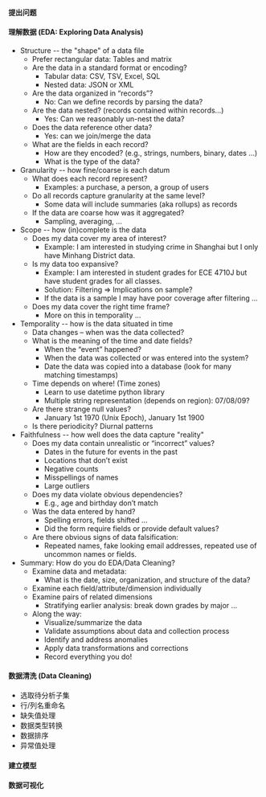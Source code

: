 #### 提出问题

#### 理解数据 (EDA: Exploring Data Analysis)

- Structure -- the "shape" of a data file
  - Prefer rectangular data: Tables and matrix
  - Are the data in a standard format or encoding?
    - Tabular data: CSV, TSV, Excel, SQL
    - Nested data: JSON or XML
  - Are the data organized in “records”?
    - No: Can we define records by parsing the data?
  - Are the data nested? (records contained within records…)
    - Yes: Can we reasonably un-nest the data?
  - Does the data reference other data?
    - Yes: can we join/merge the data
  - What are the fields in each record?
    - How are they encoded? (e.g., strings, numbers, binary, dates …)
    - What is the type of the data?
- Granularity -- how fine/coarse is each datum
  - What does each record represent?
    - Examples: a purchase, a person, a group of users
  - Do all records capture granularity at the same level?
    - Some data will include summaries (aka rollups) as records
  - If the data are coarse how was it aggregated?
    - Sampling, averaging, …
- Scope -- how (in)complete is the data
  - Does my data cover my area of interest?
    - Example: I am interested in studying crime in Shanghai but I only have Minhang
      District data.
  - Is my data too expansive?
      - Example: I am interested in student grades for ECE 4710J but have student grades for
        all classes.
      - Solution: Filtering ⇒ Implications on sample?
      - If the data is a sample I may have poor coverage after filtering …
  - Does my data cover the right time frame?
      - More on this in temporality …
- Temporality -- how is the data situated in time
  - Data changes – when was the data collected?
  - What is the meaning of the time and date fields?
    - When the “event” happened?
    - When the data was collected or was entered into the system?
    - Date the data was copied into a database (look for many matching timestamps)
  - Time depends on where! (Time zones)
    - Learn to use datetime python library
    - Multiple string representation (depends on region): 07/08/09?
  - Are there strange null values?
    - January 1st 1970 (Unix Epoch), January 1st 1900
  - Is there periodicity? Diurnal patterns
- Faithfulness -- how well does the data capture "reality"
  - Does my data contain unrealistic or “incorrect” values?
    - Dates in the future for events in the past
    - Locations that don’t exist
    - Negative counts
    - Misspellings of names
    - Large outliers
  - Does my data violate obvious dependencies?
    - E.g., age and birthday don’t match
  - Was the data entered by hand?
    - Spelling errors, fields shifted …
    - Did the form require fields or provide default values?
  - Are there obvious signs of data falsification:
    - Repeated names, fake looking email addresses, repeated use of
      uncommon names or fields.
- Summary: How do you do EDA/Data Cleaning?
  - Examine data and metadata:
    - What is the date, size, organization, and structure of the data?
  - Examine each field/attribute/dimension individually
  - Examine pairs of related dimensions
    - Stratifying earlier analysis: break down grades by major …
  - Along the way:
    - Visualize/summarize the data
    - Validate assumptions about data and collection process
    - Identify and address anomalies
    - Apply data transformations and corrections
    - Record everything you do!

#### 数据清洗 (Data Cleaning)

- 选取待分析子集
- 行/列名重命名
- 缺失值处理
- 数据类型转换
- 数据排序
- 异常值处理

#### 建立模型

#### 数据可视化

